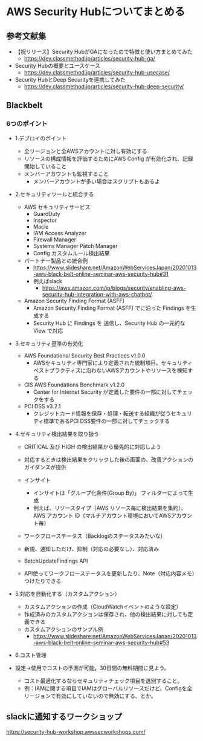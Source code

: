 # AWS Security Hubについてまとめる

## 参考文献集

- 【祝リリース】Security HubがGAになったので特徴と使い方まとめてみた
  - https://dev.classmethod.jp/articles/security-hub-ga/
- Security Hubの概要とユースケース
  - https://dev.classmethod.jp/articles/security-hub-usecase/
- Security HubとDeep Securityを連携してみた
  - https://dev.classmethod.jp/articles/security-hub-deep-security/


## Blackbelt
### 6つのポイント
- 1.デプロイのポイント
  - 全リージョンと全AWSアカウントに対し有効にする  
  - リソースの構成情報を評価するためにAWS Config が有効化され、記録開始していること
  - メンバーアカウントも監視すること
    - メンバーアカウントが多い場合はスクリプトもあるよ

- 2.セキュリティツールと統合する
  - AWS セキュリティサービス
    - GuardDuty
    - Inspector
    - Macie
    - IAM Access Analyzer 
    - Firewall Manager
    - Systems Manager Patch Manager
    - Config カスタムルール検出結果
  - パートナー製品との統合例
    - https://www.slideshare.net/AmazonWebServicesJapan/20201013-aws-black-belt-online-seminar-aws-security-hub#31
    - 例えばslack
      - https://aws.amazon.com/jp/blogs/security/enabling-aws-security-hub-integration-with-aws-chatbot/
  - Amazon Security Finding Format (ASFF)
    - Amazon Security Finding Format (ASFF) でに沿った Findings を生成する
    - Security Hub に Findings を 送信し、Security Hub の一元的な View で対応

- 3.セキュリティ基準の有効化
  - AWS Foundational Security Best Practices v1.0.0
    - AWSセキュリティ専門家により定義された統制項目。セキュリティベストプラクティスに沿わないAWSアカウントやリソースを検知する
  - CIS AWS Foundations Benchmark v1.2.0
    - Center for Internet Security が定義した要件の一部に対してチェックをする
  - PCI DSS v3.2.1
    - クレジットカード情報を保存・処理・転送する組織が従うセキュリティ標準であるPCI DSS要件の一部に対してチェックする
    
- 4.セキュリティ検出結果を取り扱う
  - CRITICAL 及び HIGH の検出結果から優先的に対応しよう
  - 対応するときは検出結果をクリックした後の画面の、改善アクションのガイダンスが提供
  
  - インサイト
    - インサイトは「グループ化条件(Group By)」 フィルターによって生成
    - 例えば、リソースタイプ（AWS リソース毎に検出結果を集約）、AWS アカウント ID（マルチアカウント環境においてAWSアカウント毎）
    
  - ワークフローステータス（Backlogのステータスみたいな）
  - 新規、通知しただけ、抑制（対応の必要なし）、対応済み
  
  - BatchUpdateFindings API
  - API使ってワークフローステータスを更新したり、Note（対応内容メモ）つけたりできる
  
- 5.対応を自動化する（カスタムアクション）
  - カスタムアクションの作成（CloudWatchイベントのような設定）
  - 作成済みのカスタムアクションは保存され、他の検出結果に対しても定義できる
  - カスタムアクションのサンプル例
    - https://www.slideshare.net/AmazonWebServicesJapan/20201013-aws-black-belt-online-seminar-aws-security-hub#53
    
- 6.コスト管理
- 設定→使用でコストの予測が可能。30日間の無料期間に見よう。
  - コスト最適化するならセキュリティチェック項目を選別すること。
  - 例：IAMに関する項目でIAMはグローバルリソースだけど、Configを全リージョンで有効にしていないので無効にする、とか。
  
## slackに通知するワークショップ
https://security-hub-workshop.awssecworkshops.com/
